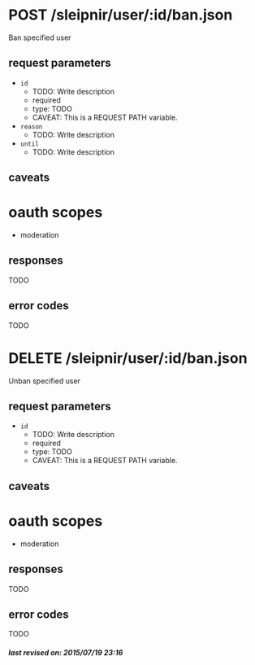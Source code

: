 # POST /sleipnir/user/:id/ban.json

Ban specified user

## request parameters

- `id`
  - TODO: Write description
  - required
  - type: TODO
  - CAVEAT: This is a REQUEST PATH variable.
- `reason`
  - TODO: Write description
- `until`
  - TODO: Write description

## caveats

# oauth scopes

- moderation

## responses

TODO

## error codes

TODO

# DELETE /sleipnir/user/:id/ban.json

Unban specified user

## request parameters

- `id`
  - TODO: Write description
  - required
  - type: TODO
  - CAVEAT: This is a REQUEST PATH variable.

## caveats

# oauth scopes

- moderation

## responses

TODO

## error codes

TODO

##### last revised on: 2015/07/19 23:16
